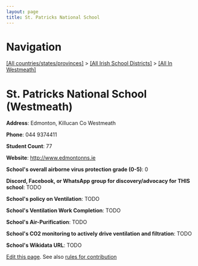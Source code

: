 ```yaml
---
layout: page
title: St. Patricks National School
---
```

# Navigation

[[All countries/states/provinces]](../../..) > [[All Irish School Districts]](../..) > [[All In Westmeath]](..)

# St. Patricks National School (Westmeath)

**Address**: Edmonton, Killucan Co Westmeath

**Phone**: 044 9374411

**Student Count**: 77

**Website**: <http://www.edmontonns.ie>

**School's overall airborne virus protection grade (0-5)**: 0

**Discord, Facebook, or WhatsApp group for discovery/advocacy for THIS school**: TODO

**School's policy on Ventilation**: TODO

**School's Ventilation Work Completion**: TODO

**School's Air-Purification**: TODO

**School's CO2 monitoring to actively drive ventilation and filtration**: TODO

**School's Wikidata URL**: TODO


[Edit this page](https://github.com/ventilate-schools/Ireland/edit/main/./Westmeath/St._Patricks_National_School.md). See also [rules for contribution](../../../contribution-rules/)